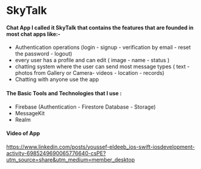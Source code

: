 # SkyTalk

#### Chat App I called it SkyTalk that contains the features that are founded in most chat apps like:-
- Authentication operations (login - signup - verification by email - reset the password - logout)
- every user has a profile and can edit ( image - name - status )
- chatting system where the user can send most message types ( text - photos from Gallery or Camera- videos - location - records)
- Chatting with anyone use the app

#### The Basic Tools and Technologies that I use :
- Firebase (Authentication - Firestore Database - Storage)
- MessageKit
- Realm 

#### Video of App
https://www.linkedin.com/posts/youssef-eldeeb_ios-swift-iosdevelopment-activity-6985249690065776640-csPE?utm_source=share&utm_medium=member_desktop
